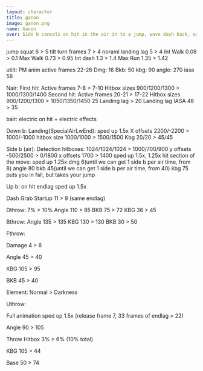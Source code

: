 ```yaml
---
layout: character
title: ganon
image: ganon.png
name: Ganon
over: Side b cancels on hit in the air in to a jump, wave dash back, or aerial. The rest of the character is pretty straight forward.
---
```


jump squat 6 > 5
tilt turn frames 7 > 4
noraml landing lag 5 > 4
Int Walk 0.08 > 0.1
Max Walk 0.73 > 0.95
Int dash 1.3 > 1.4
Max Run 1.35 > 1.42

utilt:
PM anim
active frames 22-26
Dmg: 16
Bkb: 50
kbg: 90
angle: 270
iasa 58

Nair:
First hit:
Active frames 7-8 > 7-10
Hitbox sizes 900/1200/1300 > 1000/1300/1400
Second hit:
Active frames 20-21 > 17-22
Hitbox sizes 900/1200/1300 > 1050/1350/1450
25 Landing lag > 20 Landing lag
IASA 46 > 35

bair:
electric on hit + electric effects

Down b:
Landing(SpecialAirLwEnd):
sped up 1.5x
X offsets 2200/-2200 > 1000/-1000
hitbox size 1000/1000 > 1500/1500
Kbg 20/20 > 45/45

Side b (air):
Detection hitboxes:
1024/1024/1024 > 1000/700/900
y offsets -500/2500 > 0/1800
x offsets 1700 > 1400
sped up 1.5x, 1.25x
hit section of the move:
sped up 1.25x
dmg 6(until we can get 1 side b per air time, from 8)
angle 80
bkb 45(until we can get 1 side b per air time, from 40)
kbg 75
puts you in fall, but takes your jump

Up b:
on hit endlag sped up 1.5x

Dash Grab
Startup 11 > 9 (same endlag)

Dthrow:
7% > 10%
Angle 110 > 85
BKB 75 > 72
KBG 36 > 45

Bthrow:
Angle 135 > 135
KBG 130 > 130
BKB 30 > 50

Fthrow:

Damage 4 > 6

Angle 45 > 40

KBG 105 > 95

BKB 45 > 40

Element: Normal > Darkness

Uthrow:

Full animation sped up 1.5x (release frame 7, 33 frames of endlag > 22)

Angle 90 > 105

Throw Hitbox 3% > 6% (10% total)

KBG 105 > 44

Base 50 > 74
